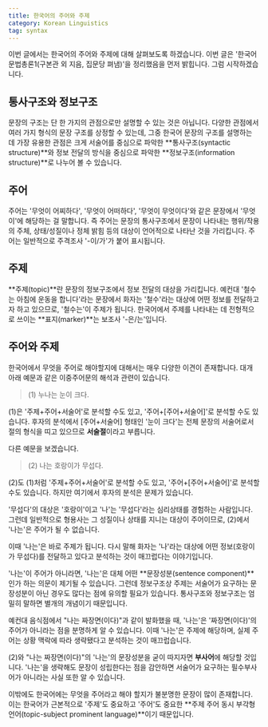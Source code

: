 ```yaml
---
title: 한국어의 주어와 주제
category: Korean Linguistics
tag: syntax
---
```


이번 글에서는 한국어의 주어와 주제에 대해 살펴보도록 하겠습니다. 이번 글은 '한국어문법총론1(구본관 외 지음, 집문당 펴냄)'을 정리했음을 먼저 밝힙니다. 그럼 시작하겠습니다.





## 통사구조와 정보구조

문장의 구조는 단 한 가지의 관점으로만 설명할 수 있는 것은 아닙니다. 다양한 관점에서 여러 가지 형식의 문장 구조를 상정할 수 있는데, 그중 한국어 문장의 구조를 설명하는 데 가장 유용한 관점은 크게 서술어를 중심으로 파악한 **통사구조(syntactic structure)**와 정보 전달의 방식을 중심으로 파악한 **정보구조(information structure)**로 나누어 볼 수 있습니다. 





## 주어

주어는 '무엇이 어찌하다', '무엇이 어떠하다', '무엇이 무엇이다'와 같은 문장에서 '무엇이'에 해당하는 걸 말합니다. 즉 주어는 문장의 통사구조에서 문장이 나타내는 행위/작용의 주체, 상태/성질이나 정체 밝힘 등의 대상이 언어적으로 나타난 것을 가리킵니다. 주어는 일반적으로 주격조사 '-이/가'가 붙어 표시됩니다.





## 주제

**주제(topic)**란 문장의 정보구조에서 정보 전달의 대상을 가리킵니다. 예컨대 '철수는 아침에 운동을 합니다'라는 문장에서 화자는 '철수'라는 대상에 어떤 정보를 전달하고자 하고 있으므로, '철수는'이 주제가 됩니다. 한국어에서 주제를 나타내는 데 전형적으로 쓰이는 **표지(marker)**는 보조사 '-은/는'입니다.







## 주어와 주제

한국어에서 무엇을 주어로 해야할지에 대해서는 매우 다양한 이견이 존재합니다. 대개 아래 예문과 같은 이중주어문의 해석과 관련이 있습니다.

> (1) 누나는 눈이 크다.

(1)은 '주제+주어+서술어'로 분석할 수도 있고, '주어+[주어+서술어]'로 분석할 수도 있습니다. 후자의 분석에서 [주어+서술어] 형태인 '눈이 크다'는 전체 문장의 서술어로서 절의 형식을 띠고 있으므로 **서술절**이라고 부릅니다. 

다른 예문을 보겠습니다.

> (2) 나는 호랑이가 무섭다.

(2)도 (1)처럼 '주제+주어+서술어'로 분석할 수도 있고, '주어+[주어+서술어]'로 분석할 수도 있습니다. 하지만 여기에서 후자의 분석은 문제가 있습니다. 

'무섭다'의 대상은 '호랑이'이고 '나'는 '무섭다'라는 심리상태를 경험하는 사람입니다. 그런데 일반적으로 형용사는 그 성질이나 상태를 지니는 대상이 주어이므로, (2)에서 '나는'은 주어가 될 수 없습니다. 

이때 '나는'은 바로 주제가 됩니다. 다시 말해 화자는 '나'라는 대상에 어떤 정보(호랑이가 무섭다)를 전달하고 있다고 분석하는 것이 매끄럽다는 이야기입니다.

'나는'이 주어가 아니라면, '나는'은 대체 어떤 **문장성분(sentence component)**인가 하는 의문이 제기될 수 있습니다. 그런데 정보구조상 주제는 서술어가 요구하는 문장성분이 아닌 경우도 많다는 점에 유의할 필요가 있습니다. 통사구조와 정보구조는 엄밀히 말하면 별개의 개념이기 때문입니다. 

예컨대 음식점에서 "나는 짜장면(이다)"과 같이 발화했을 때, '나는'은 '짜장면(이다)'의 주어가 아니라는 점을 분명하게 알 수 있습니다. 이때 '나는'은 주제에 해당하며, 실제 주어는 상황 맥락에 따라 생략됐다고 분석하는 것이 매끄럽습니다.

(2)와 "나는 짜장면(이다)"의 '나는'의 문장성분을 굳이 따지자면 **부사어**에 해당할 것입니다. '나는'을 생략해도 문장이 성립한다는 점을 감안하면 서술어가 요구하는 필수부사어가 아니라는 사실 또한 알 수 있습니다.

이밖에도 한국어에는 무엇을 주어라고 해야 할지가 불분명한 문장이 많이 존재합니다. 이는 한국어가 근본적으로 '주제'도 중요하고 '주어'도 중요한 **주제 주어 동시 부각형 언어(topic-subject prominent language)**이기 때문입니다.

